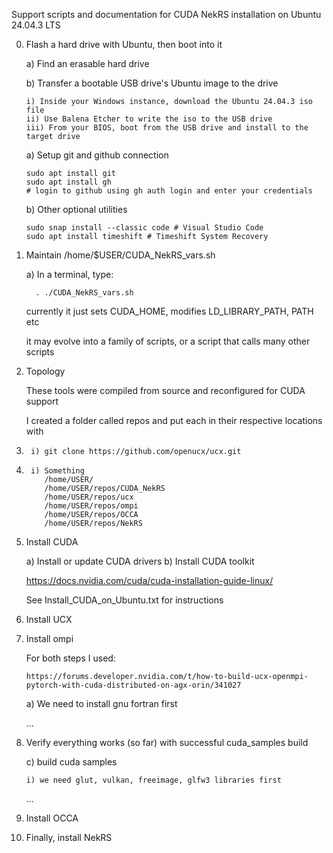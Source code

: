 Support scripts and documentation for CUDA NekRS installation on Ubuntu 24.04.3 LTS

0) Flash a hard drive with Ubuntu, then boot into it

   a) Find an erasable hard drive
   
   b) Transfer a bootable USB drive's Ubuntu image to the drive

       i) Inside your Windows instance, download the Ubuntu 24.04.3 iso file
       ii) Use Balena Etcher to write the iso to the USB drive
       iii) From your BIOS, boot from the USB drive and install to the target drive

    a) Setup git and github connection

       sudo apt install git         
       sudo apt install gh   
       # login to github using gh auth login and enter your credentials

    b) Other optional utilities
   
       sudo snap install --classic code # Visual Studio Code
       sudo apt install timeshift # Timeshift System Recovery
   
5) Maintain /home/$USER/CUDA_NekRS_vars.sh

   a) In a terminal, type:

         . ./CUDA_NekRS_vars.sh
       
   currently it just sets CUDA_HOME, modifies LD_LIBRARY_PATH, PATH etc

   it may evolve into a family of scripts, or a script that calls many other scripts

7) Topology

   These tools were compiled from source and reconfigured for CUDA support

   I created a folder called repos and put each in their respective locations with

10)      i) git clone https://github.com/openucx/ucx.git

14)      i) Something
            /home/USER/
            /home/USER/repos/CUDA_NekRS
            /home/USER/repos/ucx
            /home/USER/repos/ompi
            /home/USER/repos/OCCA
            /home/USER/repos/NekRS
   
10) Install CUDA

    a) Install or update CUDA drivers
    b) Install CUDA toolkit

       https://docs.nvidia.com/cuda/cuda-installation-guide-linux/

       See Install_CUDA_on_Ubuntu.txt for instructions

11) Install UCX

12) Install ompi

    For both steps I used:

        https://forums.developer.nvidia.com/t/how-to-build-ucx-openmpi-pytorch-with-cuda-distributed-on-agx-orin/341027


    a) We need to install gnu fortran first

    ...

13) Verify everything works (so far) with successful cuda_samples build

    c) build cuda samples
        
        i) we need glut, vulkan, freeimage, glfw3 libraries first

    ...

14) Install OCCA


15) Finally, install NekRS

